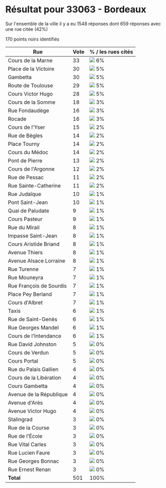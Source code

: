 # Résultat pour 33063 - Bordeaux

Sur l'ensemble de la ville il y a eu 1548 réponses dont 659 réponses avec une rue citée (42%)

170 points noirs identifiés

| Rue | Vote | % / les rues cités|
|-----|------|-------------------|
| Cours de la Marne | 33 | <img src="../../img/bar_6.gif" />&nbsp;6%|
| Place de la Victoire | 30 | <img src="../../img/bar_5.gif" />&nbsp;5%|
| Gambetta | 30 | <img src="../../img/bar_5.gif" />&nbsp;5%|
| Route de Toulouse | 29 | <img src="../../img/bar_5.gif" />&nbsp;5%|
| Cours Victor Hugo | 28 | <img src="../../img/bar_5.gif" />&nbsp;5%|
| Cours de la Somme | 18 | <img src="../../img/bar_3.gif" />&nbsp;3%|
| Rue Fondaudège | 16 | <img src="../../img/bar_3.gif" />&nbsp;3%|
| Rocade | 16 | <img src="../../img/bar_3.gif" />&nbsp;3%|
| Cours de l'Yser | 15 | <img src="../../img/bar_2.gif" />&nbsp;2%|
| Rue de Bègles | 14 | <img src="../../img/bar_2.gif" />&nbsp;2%|
| Place Tourny | 14 | <img src="../../img/bar_2.gif" />&nbsp;2%|
| Cours du Médoc | 14 | <img src="../../img/bar_2.gif" />&nbsp;2%|
| Pont de Pierre | 13 | <img src="../../img/bar_2.gif" />&nbsp;2%|
| Cours de l'Argonne | 12 | <img src="../../img/bar_2.gif" />&nbsp;2%|
| Rue de Pessac | 11 | <img src="../../img/bar_2.gif" />&nbsp;2%|
| Rue Sainte-Catherine | 11 | <img src="../../img/bar_2.gif" />&nbsp;2%|
| Rue Judaïque | 10 | <img src="../../img/bar_1.gif" />&nbsp;1%|
| Pont Saint-Jean | 10 | <img src="../../img/bar_1.gif" />&nbsp;1%|
| Quai de Paludate | 9 | <img src="../../img/bar_1.gif" />&nbsp;1%|
| Cours Pasteur | 9 | <img src="../../img/bar_1.gif" />&nbsp;1%|
| Rue du Mirail | 8 | <img src="../../img/bar_1.gif" />&nbsp;1%|
| Impasse Saint-Jean | 8 | <img src="../../img/bar_1.gif" />&nbsp;1%|
| Cours Aristide Briand | 8 | <img src="../../img/bar_1.gif" />&nbsp;1%|
| Avenue Thiers | 8 | <img src="../../img/bar_1.gif" />&nbsp;1%|
| Avenue Alsace Lorraine | 8 | <img src="../../img/bar_1.gif" />&nbsp;1%|
| Rue Turenne | 7 | <img src="../../img/bar_1.gif" />&nbsp;1%|
| Rue Mouneyra | 7 | <img src="../../img/bar_1.gif" />&nbsp;1%|
| Rue François de Sourdis | 7 | <img src="../../img/bar_1.gif" />&nbsp;1%|
| Place Pey Berland | 7 | <img src="../../img/bar_1.gif" />&nbsp;1%|
| Cours d'Albret | 7 | <img src="../../img/bar_1.gif" />&nbsp;1%|
| Taxis | 6 | <img src="../../img/bar_1.gif" />&nbsp;1%|
| Rue de Saint-Genès | 6 | <img src="../../img/bar_1.gif" />&nbsp;1%|
| Rue Georges Mandel | 6 | <img src="../../img/bar_1.gif" />&nbsp;1%|
| Cours de l'Intendance | 6 | <img src="../../img/bar_1.gif" />&nbsp;1%|
| Rue David Johnston | 5 | <img src="../../img/bar_0.gif" />&nbsp;0%|
| Cours de Verdun | 5 | <img src="../../img/bar_0.gif" />&nbsp;0%|
| Cours Portal | 5 | <img src="../../img/bar_0.gif" />&nbsp;0%|
| Rue du Palais Gallien | 4 | <img src="../../img/bar_0.gif" />&nbsp;0%|
| Cours de la Libération | 4 | <img src="../../img/bar_0.gif" />&nbsp;0%|
| Cours Gambetta | 4 | <img src="../../img/bar_0.gif" />&nbsp;0%|
| Avenue de la République | 4 | <img src="../../img/bar_0.gif" />&nbsp;0%|
| Avenue d'Arès | 4 | <img src="../../img/bar_0.gif" />&nbsp;0%|
| Avenue Victor Hugo | 4 | <img src="../../img/bar_0.gif" />&nbsp;0%|
| Stalingrad | 3 | <img src="../../img/bar_0.gif" />&nbsp;0%|
| Rue de la Course | 3 | <img src="../../img/bar_0.gif" />&nbsp;0%|
| Rue de l'École | 3 | <img src="../../img/bar_0.gif" />&nbsp;0%|
| Rue Vital Carles | 3 | <img src="../../img/bar_0.gif" />&nbsp;0%|
| Rue Lucien Faure | 3 | <img src="../../img/bar_0.gif" />&nbsp;0%|
| Rue Georges Bonnac | 3 | <img src="../../img/bar_0.gif" />&nbsp;0%|
| Rue Ernest Renan | 3 | <img src="../../img/bar_0.gif" />&nbsp;0%|
| **Total** | 501 | 100%|

